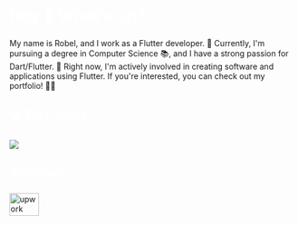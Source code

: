  <h1 align="left" style="color:white;" >Hey 👋 What's up?</h1>

###

<p align="left">My name is Robel, and I work as a Flutter developer. 🚀 Currently, I'm pursuing a degree in Computer Science 📚, and I have a strong passion for Dart/Flutter. 💙 Right now, I'm actively involved in creating software and applications using Flutter. If you're interested, you can check out my portfolio! 📱👀</p>

###

<h2 align="left" style="color:white;" >💻 Tech Stack</h2>

###

<div align="left">
  <a href="#">
    <img src="https://skillicons.dev/icons?i=dart,flutter,firebase,photoshop,xd,figma,vscode,androidstudio,git,github&theme=dark" />
  </a>
 
</div>

###

<h2 align="left" style="color:white;" >🌐Contact</h2>

###

<div align="left">
  <a href="https://www.upwork.com/freelancers/~01ef8ad58964a7cd1f?s=1044578476142100545" target="_blank">
    <img src="https://raw.githubusercontent.com/maurodesouza/profile-readme-generator/master/src/assets/icons/social/upwork/default.svg" width="52" height="40" alt="upwork logo"  />
  </a>
 
</div>






 






  
 
